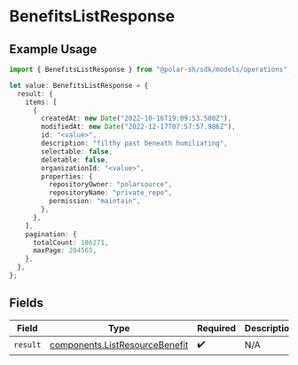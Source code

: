 # BenefitsListResponse

## Example Usage

```typescript
import { BenefitsListResponse } from "@polar-sh/sdk/models/operations";

let value: BenefitsListResponse = {
  result: {
    items: [
      {
        createdAt: new Date("2022-10-16T19:09:53.500Z"),
        modifiedAt: new Date("2022-12-17T07:57:57.986Z"),
        id: "<value>",
        description: "filthy past beneath humiliating",
        selectable: false,
        deletable: false,
        organizationId: "<value>",
        properties: {
          repositoryOwner: "polarsource",
          repositoryName: "private_repo",
          permission: "maintain",
        },
      },
    ],
    pagination: {
      totalCount: 186271,
      maxPage: 204565,
    },
  },
};
```

## Fields

| Field                                                                            | Type                                                                             | Required                                                                         | Description                                                                      |
| -------------------------------------------------------------------------------- | -------------------------------------------------------------------------------- | -------------------------------------------------------------------------------- | -------------------------------------------------------------------------------- |
| `result`                                                                         | [components.ListResourceBenefit](../../models/components/listresourcebenefit.md) | :heavy_check_mark:                                                               | N/A                                                                              |